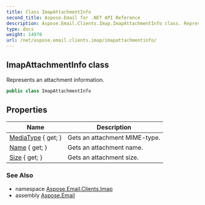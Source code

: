```yaml
---
title: Class ImapAttachmentInfo
second_title: Aspose.Email for .NET API Reference
description: Aspose.Email.Clients.Imap.ImapAttachmentInfo class. Represents an attachment information
type: docs
weight: 14970
url: /net/aspose.email.clients.imap/imapattachmentinfo/
---
```

## ImapAttachmentInfo class

Represents an attachment information.

```csharp
public class ImapAttachmentInfo
```

## Properties

| Name | Description |
| --- | --- |
| [MediaType](../../aspose.email.clients.imap/imapattachmentinfo/mediatype/) { get; } | Gets an attachment MIME-type. |
| [Name](../../aspose.email.clients.imap/imapattachmentinfo/name/) { get; } | Gets an attachment name. |
| [Size](../../aspose.email.clients.imap/imapattachmentinfo/size/) { get; } | Gets an attachment size. |

### See Also

* namespace [Aspose.Email.Clients.Imap](../../aspose.email.clients.imap/)
* assembly [Aspose.Email](../../)


